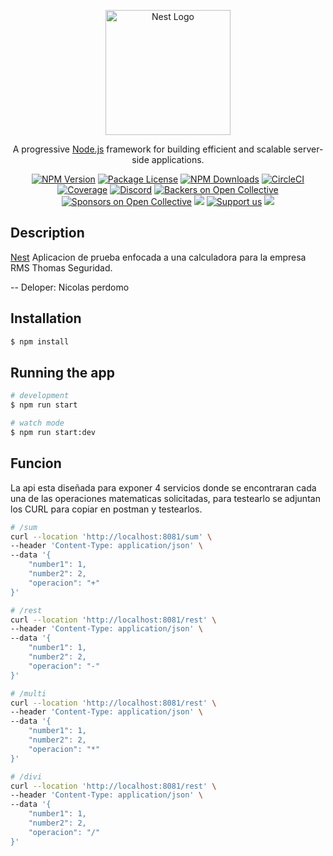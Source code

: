 <p align="center">
  <a href="http://nestjs.com/" target="blank"><img src="https://nestjs.com/img/logo-small.svg" width="200" alt="Nest Logo" /></a>
</p>

[circleci-image]: https://img.shields.io/circleci/build/github/nestjs/nest/master?token=abc123def456
[circleci-url]: https://circleci.com/gh/nestjs/nest

  <p align="center">A progressive <a href="http://nodejs.org" target="_blank">Node.js</a> framework for building efficient and scalable server-side applications.</p>
    <p align="center">
<a href="https://www.npmjs.com/~nestjscore" target="_blank"><img src="https://img.shields.io/npm/v/@nestjs/core.svg" alt="NPM Version" /></a>
<a href="https://www.npmjs.com/~nestjscore" target="_blank"><img src="https://img.shields.io/npm/l/@nestjs/core.svg" alt="Package License" /></a>
<a href="https://www.npmjs.com/~nestjscore" target="_blank"><img src="https://img.shields.io/npm/dm/@nestjs/common.svg" alt="NPM Downloads" /></a>
<a href="https://circleci.com/gh/nestjs/nest" target="_blank"><img src="https://img.shields.io/circleci/build/github/nestjs/nest/master" alt="CircleCI" /></a>
<a href="https://coveralls.io/github/nestjs/nest?branch=master" target="_blank"><img src="https://coveralls.io/repos/github/nestjs/nest/badge.svg?branch=master#9" alt="Coverage" /></a>
<a href="https://discord.gg/G7Qnnhy" target="_blank"><img src="https://img.shields.io/badge/discord-online-brightgreen.svg" alt="Discord"/></a>
<a href="https://opencollective.com/nest#backer" target="_blank"><img src="https://opencollective.com/nest/backers/badge.svg" alt="Backers on Open Collective" /></a>
<a href="https://opencollective.com/nest#sponsor" target="_blank"><img src="https://opencollective.com/nest/sponsors/badge.svg" alt="Sponsors on Open Collective" /></a>
  <a href="https://paypal.me/kamilmysliwiec" target="_blank"><img src="https://img.shields.io/badge/Donate-PayPal-ff3f59.svg"/></a>
    <a href="https://opencollective.com/nest#sponsor"  target="_blank"><img src="https://img.shields.io/badge/Support%20us-Open%20Collective-41B883.svg" alt="Support us"></a>
  <a href="https://twitter.com/nestframework" target="_blank"><img src="https://img.shields.io/twitter/follow/nestframework.svg?style=social&label=Follow"></a>
</p>
  <!--[![Backers on Open Collective](https://opencollective.com/nest/backers/badge.svg)](https://opencollective.com/nest#backer)
  [![Sponsors on Open Collective](https://opencollective.com/nest/sponsors/badge.svg)](https://opencollective.com/nest#sponsor)-->

## Description

[Nest](https://github.com/nestjs/nest) Aplicacion de prueba enfocada a una calculadora para la empresa RMS Thomas Seguridad.

-- Deloper: Nicolas perdomo

## Installation

```bash
$ npm install
```

## Running the app

```bash
# development
$ npm run start

# watch mode
$ npm run start:dev
```

## Funcion

La api esta diseñada para exponer 4 servicios donde se encontraran cada una de las operaciones matematicas solicitadas, para testearlo se adjuntan los CURL para copiar en postman y testearlos.

``` bash
# /sum
curl --location 'http://localhost:8081/sum' \
--header 'Content-Type: application/json' \
--data '{
    "number1": 1,
    "number2": 2,
    "operacion": "+"
}'

# /rest
curl --location 'http://localhost:8081/rest' \
--header 'Content-Type: application/json' \
--data '{
    "number1": 1,
    "number2": 2,
    "operacion": "-"
}'

# /multi
curl --location 'http://localhost:8081/rest' \
--header 'Content-Type: application/json' \
--data '{
    "number1": 1,
    "number2": 2,
    "operacion": "*"
}'

# /divi
curl --location 'http://localhost:8081/rest' \
--header 'Content-Type: application/json' \
--data '{
    "number1": 1,
    "number2": 2,
    "operacion": "/"
}'
